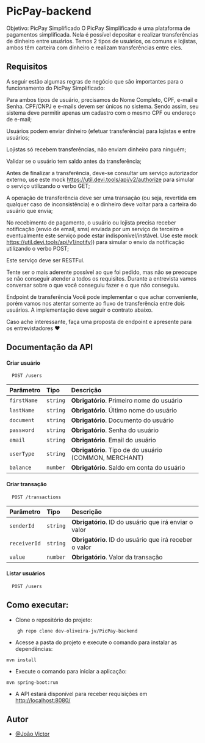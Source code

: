 # PicPay-backend
Objetivo: PicPay Simplificado O PicPay Simplificado é uma plataforma de pagamentos simplificada. Nela é possível depositar e realizar transferências de dinheiro entre usuários. Temos 2 tipos de usuários, os comuns e lojistas, ambos têm carteira com dinheiro e realizam transferências entre eles.

## Requisitos
A seguir estão algumas regras de negócio que são importantes para o funcionamento do PicPay Simplificado:

Para ambos tipos de usuário, precisamos do Nome Completo, CPF, e-mail e Senha. CPF/CNPJ e e-mails devem ser únicos no sistema. Sendo assim, seu sistema deve permitir apenas um cadastro com o mesmo CPF ou endereço de e-mail;

Usuários podem enviar dinheiro (efetuar transferência) para lojistas e entre usuários;

Lojistas só recebem transferências, não enviam dinheiro para ninguém;

Validar se o usuário tem saldo antes da transferência;

Antes de finalizar a transferência, deve-se consultar um serviço autorizador externo, use este mock https://util.devi.tools/api/v2/authorize para simular o serviço utilizando o verbo GET;

A operação de transferência deve ser uma transação (ou seja, revertida em qualquer caso de inconsistência) e o dinheiro deve voltar para a carteira do usuário que envia;

No recebimento de pagamento, o usuário ou lojista precisa receber notificação (envio de email, sms) enviada por um serviço de terceiro e eventualmente este serviço pode estar indisponível/instável. Use este mock https://util.devi.tools/api/v1/notify)) para simular o envio da notificação utilizando o verbo POST;

Este serviço deve ser RESTFul.

Tente ser o mais aderente possível ao que foi pedido, mas não se preocupe se não conseguir atender a todos os requisitos. Durante a entrevista vamos conversar sobre o que você conseguiu fazer e o que não conseguiu.

Endpoint de transferência
Você pode implementar o que achar conveniente, porém vamos nos atentar somente ao fluxo de transferência entre dois usuários. A implementação deve seguir o contrato abaixo.

Caso ache interessante, faça uma proposta de endpoint e apresente para os entrevistadores ❤️

## Documentação da API

#### Criar usuário

```http
  POST /users
```

| Parâmetro   | Tipo       | Descrição                           |
| :---------- | :--------- | :---------------------------------- |
| `firstName` | `string` | **Obrigatório**. Primeiro nome do usuário |
| `lastName` | `string` | **Obrigatório**. Último nome do usuário |
| `document` | `string` | **Obrigatório**. Documento do usuário |
| `password` | `string` | **Obrigatório**. Senha do usuário |
| `email` | `string` | **Obrigatório**. Email do usuário |
| `userType` | `string` | **Obrigatório**. Tipo de do usuário (COMMON, MERCHANT) |
| `balance` | `number` | **Obrigatório**. Saldo em conta do usuário |

#### Criar transação

```http
  POST /transactions
```

| Parâmetro   | Tipo       | Descrição                           |
| :---------- | :--------- | :---------------------------------- |
| `senderId` | `string` | **Obrigatório**. ID do usuário que irá enviar o valor |
| `receiverId` | `string` | **Obrigatório**. ID do usuário que irá receber o valor |
| `value` | `number` | **Obrigatório**. Valor da transação |

#### Listar usuários

```http
  POST /users
```

## Como executar:

- Clone o repositório do projeto:

```shell
    gh repo clone dev-oliveira-jv/PicPay-backend
```

- Acesse a pasta do projeto e execute o comando para instalar as dependências:

```shell
mvn install
```

- Execute o comando para iniciar a aplicação:

```shell
mvn spring-boot:run
```

- A API estará disponível para receber requisições em <http://localhost:8080/>


## Autor

- [@João Victor](https://github.com/dev-oliveira-jv)

